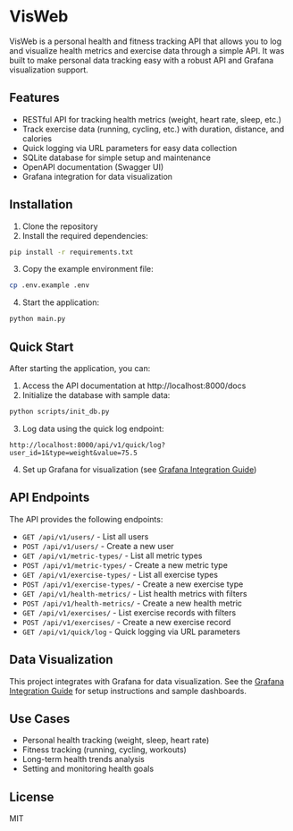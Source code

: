 # VisWeb

VisWeb is a personal health and fitness tracking API that allows you to log and visualize health metrics and exercise data through a simple API. It was built to make personal data tracking easy with a robust API and Grafana visualization support.

## Features

- RESTful API for tracking health metrics (weight, heart rate, sleep, etc.)
- Track exercise data (running, cycling, etc.) with duration, distance, and calories
- Quick logging via URL parameters for easy data collection
- SQLite database for simple setup and maintenance
- OpenAPI documentation (Swagger UI)
- Grafana integration for data visualization

## Installation

1. Clone the repository
2. Install the required dependencies:

```bash
pip install -r requirements.txt
```

3. Copy the example environment file:

```bash
cp .env.example .env
```

4. Start the application:

```bash
python main.py
```

## Quick Start

After starting the application, you can:

1. Access the API documentation at http://localhost:8000/docs
2. Initialize the database with sample data:

```bash
python scripts/init_db.py
```

3. Log data using the quick log endpoint:

```
http://localhost:8000/api/v1/quick/log?user_id=1&type=weight&value=75.5
```

4. Set up Grafana for visualization (see [Grafana Integration Guide](docs/grafana_integration.md))

## API Endpoints

The API provides the following endpoints:

- `GET /api/v1/users/` - List all users
- `POST /api/v1/users/` - Create a new user
- `GET /api/v1/metric-types/` - List all metric types
- `POST /api/v1/metric-types/` - Create a new metric type
- `GET /api/v1/exercise-types/` - List all exercise types
- `POST /api/v1/exercise-types/` - Create a new exercise type
- `GET /api/v1/health-metrics/` - List health metrics with filters
- `POST /api/v1/health-metrics/` - Create a new health metric
- `GET /api/v1/exercises/` - List exercise records with filters
- `POST /api/v1/exercises/` - Create a new exercise record
- `GET /api/v1/quick/log` - Quick logging via URL parameters

## Data Visualization

This project integrates with Grafana for data visualization. See the [Grafana Integration Guide](docs/grafana_integration.md) for setup instructions and sample dashboards.

## Use Cases

- Personal health tracking (weight, sleep, heart rate)
- Fitness tracking (running, cycling, workouts)
- Long-term health trends analysis
- Setting and monitoring health goals

## License

MIT